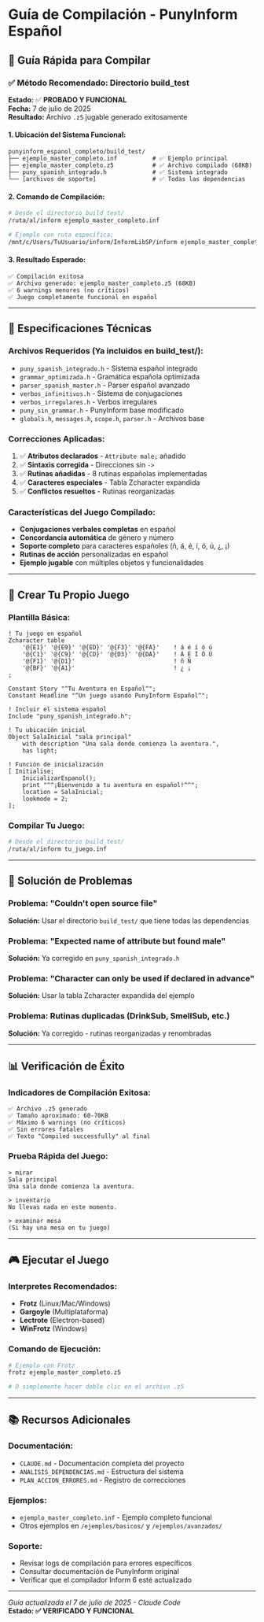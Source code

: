 # Guía de Compilación - PunyInform Español

## 🎯 **Guía Rápida para Compilar**

### ✅ **Método Recomendado: Directorio build_test**

**Estado:** ✅ **PROBADO Y FUNCIONAL**  
**Fecha:** 7 de julio de 2025  
**Resultado:** Archivo `.z5` jugable generado exitosamente  

#### **1. Ubicación del Sistema Funcional:**
```
punyinform_espanol_completo/build_test/
├── ejemplo_master_completo.inf          # ✅ Ejemplo principal
├── ejemplo_master_completo.z5           # ✅ Archivo compilado (68KB)
├── puny_spanish_integrado.h             # ✅ Sistema integrado
└── [archivos de soporte]                # ✅ Todas las dependencias
```

#### **2. Comando de Compilación:**
```bash
# Desde el directorio build_test/
/ruta/al/inform ejemplo_master_completo.inf

# Ejemplo con ruta específica:
/mnt/c/Users/TuUsuario/inform/InformLibSP/inform ejemplo_master_completo.inf
```

#### **3. Resultado Esperado:**
```
✅ Compilación exitosa
✅ Archivo generado: ejemplo_master_completo.z5 (68KB)
✅ 6 warnings menores (no críticos)
✅ Juego completamente funcional en español
```

---

## 🔧 **Especificaciones Técnicas**

### **Archivos Requeridos (Ya incluidos en build_test/):**
- `puny_spanish_integrado.h` - Sistema español integrado
- `grammar_optimizada.h` - Gramática española optimizada
- `parser_spanish_master.h` - Parser español avanzado
- `verbos_infinitivos.h` - Sistema de conjugaciones
- `verbos_irregulares.h` - Verbos irregulares
- `puny_sin_grammar.h` - PunyInform base modificado
- `globals.h`, `messages.h`, `scope.h`, `parser.h` - Archivos base

### **Correcciones Aplicadas:**
1. ✅ **Atributos declarados** - `Attribute male;` añadido
2. ✅ **Sintaxis corregida** - Direcciones sin `->` 
3. ✅ **Rutinas añadidas** - 8 rutinas españolas implementadas
4. ✅ **Caracteres especiales** - Tabla Zcharacter expandida
5. ✅ **Conflictos resueltos** - Rutinas reorganizadas

### **Características del Juego Compilado:**
- **Conjugaciones verbales completas** en español
- **Concordancia automática** de género y número
- **Soporte completo** para caracteres españoles (ñ, á, é, í, ó, ú, ¿, ¡)
- **Rutinas de acción** personalizadas en español
- **Ejemplo jugable** con múltiples objetos y funcionalidades

---

## 🚀 **Crear Tu Propio Juego**

### **Plantilla Básica:**
```inform6
! Tu juego en español
Zcharacter table 
    '@{E1}' '@{E9}' '@{ED}' '@{F3}' '@{FA}'    ! á é í ó ú
    '@{C1}' '@{C9}' '@{CD}' '@{D3}' '@{DA}'    ! Á É Í Ó Ú
    '@{F1}' '@{D1}'                            ! ñ Ñ
    '@{BF}' '@{A1}'                            ! ¿ ¡
;

Constant Story "^Tu Aventura en Español^";
Constant Headline "^Un juego usando PunyInform Español^";

! Incluir el sistema español
Include "puny_spanish_integrado.h";

! Tu ubicación inicial
Object SalaInicial "sala principal"
    with description "Una sala donde comienza la aventura.",
    has light;

! Función de inicialización
[ Initialise;
    InicializarEspanol();
    print "^^¡Bienvenido a tu aventura en español!^^";
    location = SalaInicial;
    lookmode = 2;
];
```

### **Compilar Tu Juego:**
```bash
# Desde el directorio build_test/
/ruta/al/inform tu_juego.inf
```

---

## 🐛 **Solución de Problemas**

### **Problema: "Couldn't open source file"**
**Solución:** Usar el directorio `build_test/` que tiene todas las dependencias

### **Problema: "Expected name of attribute but found male"**
**Solución:** Ya corregido en `puny_spanish_integrado.h`

### **Problema: "Character can only be used if declared in advance"**
**Solución:** Usar la tabla Zcharacter expandida del ejemplo

### **Problema: Rutinas duplicadas (DrinkSub, SmellSub, etc.)**
**Solución:** Ya corregido - rutinas reorganizadas y renombradas

---

## 📊 **Verificación de Éxito**

### **Indicadores de Compilación Exitosa:**
```
✅ Archivo .z5 generado
✅ Tamaño aproximado: 60-70KB
✅ Máximo 6 warnings (no críticos)
✅ Sin errores fatales
✅ Texto "Compiled successfully" al final
```

### **Prueba Rápida del Juego:**
```
> mirar
Sala principal
Una sala donde comienza la aventura.

> inventario
No llevas nada en este momento.

> examinar mesa
(Si hay una mesa en tu juego)
```

---

## 🎮 **Ejecutar el Juego**

### **Interpretes Recomendados:**
- **Frotz** (Linux/Mac/Windows)
- **Gargoyle** (Multiplataforma)
- **Lectrote** (Electron-based)
- **WinFrotz** (Windows)

### **Comando de Ejecución:**
```bash
# Ejemplo con Frotz
frotz ejemplo_master_completo.z5

# O simplemente hacer doble clic en el archivo .z5
```

---

## 📚 **Recursos Adicionales**

### **Documentación:**
- `CLAUDE.md` - Documentación completa del proyecto
- `ANALISIS_DEPENDENCIAS.md` - Estructura del sistema
- `PLAN_ACCION_ERRORES.md` - Registro de correcciones

### **Ejemplos:**
- `ejemplo_master_completo.inf` - Ejemplo completo funcional
- Otros ejemplos en `/ejemplos/basicos/` y `/ejemplos/avanzados/`

### **Soporte:**
- Revisar logs de compilación para errores específicos
- Consultar documentación de PunyInform original
- Verificar que el compilador Inform 6 esté actualizado

---

*Guía actualizada el 7 de julio de 2025 - Claude Code*  
**Estado: ✅ VERIFICADO Y FUNCIONAL**